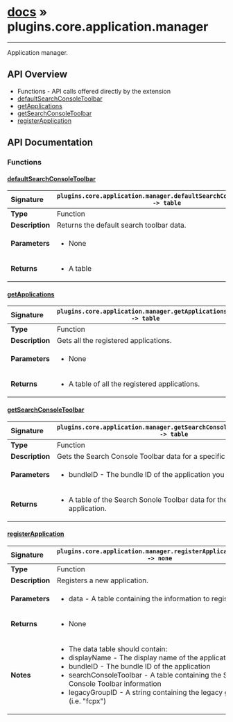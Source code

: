 # [docs](index.md) » plugins.core.application.manager
---

Application manager.

## API Overview
* Functions - API calls offered directly by the extension
 * [defaultSearchConsoleToolbar](#defaultsearchconsoletoolbar)
 * [getApplications](#getapplications)
 * [getSearchConsoleToolbar](#getsearchconsoletoolbar)
 * [registerApplication](#registerapplication)

## API Documentation

### Functions

#### [defaultSearchConsoleToolbar](#defaultsearchconsoletoolbar)
| <span style="float: left;">**Signature**</span> | <span style="float: left;">`plugins.core.application.manager.defaultSearchConsoleToolbar() -> table` </span>                                                          |
| -----------------------------------------------------|---------------------------------------------------------------------------------------------------------|
| **Type**                                             | Function |
| **Description**                                      | Returns the default search toolbar data. |
| **Parameters**                                       | <ul><li>None</li></ul> |
| **Returns**                                          | <ul><li>A table</li></ul> |

#### [getApplications](#getapplications)
| <span style="float: left;">**Signature**</span> | <span style="float: left;">`plugins.core.application.manager.getApplications() -> table` </span>                                                          |
| -----------------------------------------------------|---------------------------------------------------------------------------------------------------------|
| **Type**                                             | Function |
| **Description**                                      | Gets all the registered applications. |
| **Parameters**                                       | <ul><li>None</li></ul> |
| **Returns**                                          | <ul><li>A table of all the registered applications.</li></ul> |

#### [getSearchConsoleToolbar](#getsearchconsoletoolbar)
| <span style="float: left;">**Signature**</span> | <span style="float: left;">`plugins.core.application.manager.getSearchConsoleToolbar(bundleID) -> table` </span>                                                          |
| -----------------------------------------------------|---------------------------------------------------------------------------------------------------------|
| **Type**                                             | Function |
| **Description**                                      | Gets the Search Console Toolbar data for a specific bundle ID. |
| **Parameters**                                       | <ul><li>bundleID - The bundle ID of the application you want to get.</li></ul> |
| **Returns**                                          | <ul><li>A table of the Search Sonole Toolbar data for the specified application.</li></ul> |

#### [registerApplication](#registerapplication)
| <span style="float: left;">**Signature**</span> | <span style="float: left;">`plugins.core.application.manager.registerApplication(data) -> none` </span>                                                          |
| -----------------------------------------------------|---------------------------------------------------------------------------------------------------------|
| **Type**                                             | Function |
| **Description**                                      | Registers a new application. |
| **Parameters**                                       | <ul><li>data - A table containing the information to register.</li></ul> |
| **Returns**                                          | <ul><li>None</li></ul> |
| **Notes**                                            | <ul><li>The data table should contain:</li><li>displayName - The display name of the application</li><li>bundleID - The bundle ID of the application</li><li>searchConsoleToolbar - A table containing the Search Console Toolbar information</li><li>legacyGroupID - A string containing the legacy group ID (i.e. "fcpx")</li></ul> |

